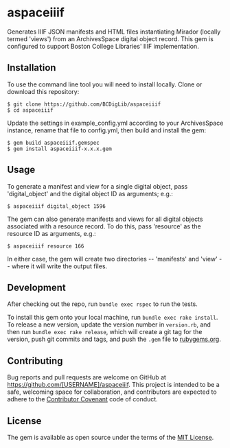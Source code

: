 # aspaceiiif

Generates IIIF JSON manifests and HTML files instantiating Mirador (locally termed
'views') from an ArchivesSpace digital object record. This gem is configured to
support Boston College Libraries' IIIF implementation.

## Installation

To use the command line tool you will need to install locally. Clone or download
this repository:

    $ git clone https://github.com/BCDigLib/aspaceiiif
    $ cd aspaceiiif

Update the settings in example_config.yml according to your ArchivesSpace instance, rename 
that file to config.yml, then build and install the gem:

    $ gem build aspaceiiif.gemspec
    $ gem install aspaceiiif-x.x.x.gem

## Usage

To generate a manifest and view for a single digital object, pass
'digital_object' and the digital object ID as arguments; e.g.:

    $ aspaceiiif digital_object 1596

The gem can also generate manifests and views for all digital objects associated
with a resource record. To do this, pass 'resource' as the resource ID as
arguments, e.g.:

    $ aspaceiiif resource 166

In either case, the gem will create two directories -- 'manifests' and 'view' --
where it will write the output files.

## Development

After checking out the repo, run `bundle exec rspec` to run the tests.

To install this gem onto your local machine, run `bundle exec rake install`. To
release a new version, update the version number in `version.rb`, and then run
`bundle exec rake release`, which will create a git tag for the version, push git
commits and tags, and push the `.gem` file to [rubygems.org](https://rubygems.org).

## Contributing

Bug reports and pull requests are welcome on GitHub at https://github.com/[USERNAME]/aspaceiiif.
This project is intended to be a safe, welcoming space for collaboration, and
contributors are expected to adhere to the
[Contributor Covenant](http://contributor-covenant.org) code of conduct.

## License

The gem is available as open source under the terms of the [MIT License](http://opensource.org/licenses/MIT).
